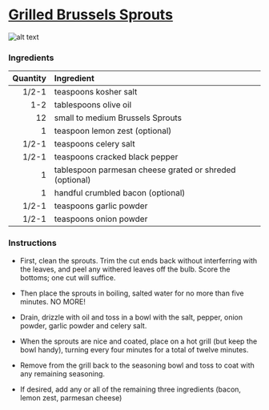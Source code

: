 # [Grilled Brussels Sprouts](http://food52.com/recipes/1299-grilled-brussels-sprouts)
![alt text](https://images.food52.com/Go50i97c5s4ksW-Kio37bmmCEzs=/753x502/e71e8335-3ba1-4f70-8932-39112f84fde3--brussel_sprouts.jpg)
### Ingredients
|Quantity|Ingredient|
----------:|:-------
|1/2-1|teaspoons kosher salt|
|1-2|tablespoons olive oil|
|12|small to medium Brussels Sprouts|
|1|teaspoon lemon zest (optional)|
|1/2-1|teaspoons celery salt|
|1/2-1|teaspoons cracked black pepper|
|1|tablespoon parmesan cheese grated or shreded (optional)|
|1|handful crumbled bacon (optional)|
|1/2-1|teaspoons garlic powder|
|1/2-1|teaspoons onion powder|

### Instructions

* First, clean the sprouts.  Trim the cut ends back without interferring with the leaves, and peel any withered leaves off the bulb.  Score the bottoms; one cut will suffice.

* Then place the sprouts in boiling, salted water for no more than five minutes.  NO MORE!

* Drain, drizzle with oil and toss in a bowl with the salt, pepper, onion powder, garlic powder and celery salt.

* When the sprouts are nice and coated, place on a hot grill (but keep the bowl handy), turning every four minutes for a total of twelve minutes.

* Remove from the grill back to the seasoning bowl and toss to coat with any remaining seasoning.

* If desired, add any or all of the remaining three ingredients (bacon, lemon zest, parmesan cheese)